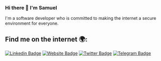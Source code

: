 ### Hi there 👋 I'm Samuel

I'm a software developer who is committed to making the internet a secure environment for everyone.

## Find me on the internet  :earth_africa::

[![Linkedin Badge](https://img.shields.io/badge/-LinkedIn-0e76a8?style=flat-square&logo=Linkedin&logoColor=white)](https://linkedin.com/in/saminwankwo)
[![Website Badge](https://img.shields.io/badge/Website-000000?style=flat-square&logo=firefox&logoColor=FF7139)](https://saminwankwo.netlify.app)
[![Twitter Badge](https://img.shields.io/badge/-Twitter-00acee?style=flat-square&logo=Twitter&logoColor=white)](https://twitter.com/saminwankwo)
[![Telegram Badge](https://img.shields.io/badge/-Telegram-0088cc?style=flat-square&logo=Telegram&logoColor=white)](https://t.me/saminwankwo)


<!--
**saminwankwo/saminwankwo** is a ✨ _special_ ✨ repository because its `README.md` (this file) appears on your GitHub profile.

Here are some ideas to get you started:

- 🔭 I’m currently working on ...
- 🌱 I’m currently learning ...
- 👯 I’m looking to collaborate on ...
- 🤔 I’m looking for help with ...
- 💬 Ask me about ...
- 📫 How to reach me: ...
- 😄 Pronouns: ...
- ⚡ Fun fact: ...
-->

<!-- [![GitHub Streak](https://github-readme-streak-stats.herokuapp.com/?user=saminwankwo&theme=default)](https://git.io/streak-stats) -->

<p>
<!--   <img height="180em" src="https://github-readme-stats.vercel.app/api?username=saminwankwo&show_icons=true&hide_border=true&&count_private=true&include_all_commits=true" />
   -->
<!--   <img height="180em" src="https://github-readme-stats.vercel.app/api/top-langs/?username=saminwankwo&exclude_repo=KNN-Image-Classification&show_icons=true&hide_border=true&layout=compact&langs_count=8"/> -->
</p>




